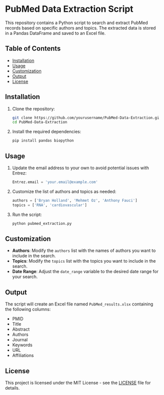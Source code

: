 # PubMed Data Extraction Script

This repository contains a Python script to search and extract PubMed records based on specific authors and topics. The extracted data is stored in a Pandas DataFrame and saved to an Excel file.

## Table of Contents
- [Installation](#installation)
- [Usage](#usage)
- [Customization](#customization)
- [Output](#output)
- [License](#license)

## Installation

1. Clone the repository:
    ```sh
    git clone https://github.com/yourusername/PubMed-Data-Extraction.git
    cd PubMed-Data-Extraction
    ```

2. Install the required dependencies:
    ```sh
    pip install pandas biopython
    ```

## Usage

1. Update the email address to your own to avoid potential issues with Entrez:
    ```python
    Entrez.email = 'your.email@example.com'
    ```

2. Customize the list of authors and topics as needed:
    ```python
    authors = ['Bryan Holland', 'Mehmet Oz', 'Anthony Fauci']
    topics = ['RNA', 'cardiovascular']
    ```

3. Run the script:
    ```sh
    python pubmed_extraction.py
    ```

## Customization

- **Authors**: Modify the `authors` list with the names of authors you want to include in the search.
- **Topics**: Modify the `topics` list with the topics you want to include in the search.
- **Date Range**: Adjust the `date_range` variable to the desired date range for your search.

## Output

The script will create an Excel file named `PubMed_results.xlsx` containing the following columns:
- PMID
- Title
- Abstract
- Authors
- Journal
- Keywords
- URL
- Affiliations

## License

This project is licensed under the MIT License - see the [LICENSE](LICENSE) file for details.
